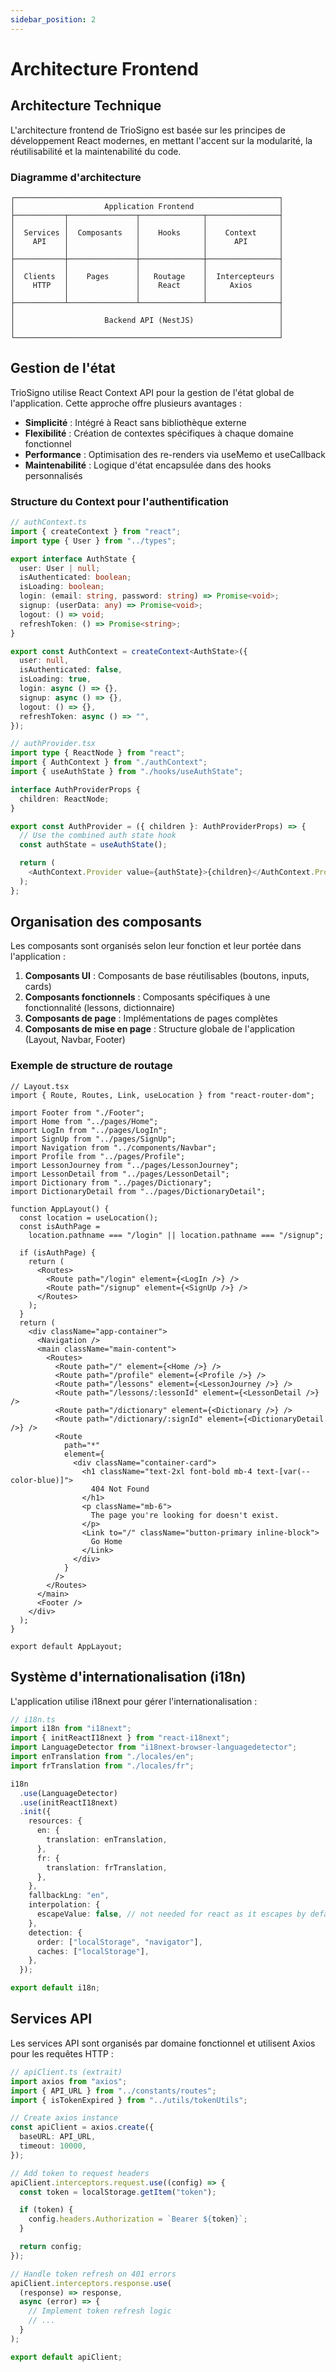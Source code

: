```yaml
---
sidebar_position: 2
---
```


# Architecture Frontend

## Architecture Technique

L'architecture frontend de TrioSigno est basée sur les principes de développement React modernes, en mettant l'accent sur la modularité, la réutilisabilité et la maintenabilité du code.

### Diagramme d'architecture

```
┌───────────────────────────────────────────────────────────┐
│                    Application Frontend                   │
├───────────┬───────────────┬──────────────┬────────────────┤
│           │               │              │                │
│  Services │  Composants   │    Hooks     │    Context     │
│    API    │               │              │      API       │
│           │               │              │                │
├───────────┼───────────────┼──────────────┼────────────────┤
│           │               │              │                │
│  Clients  │    Pages      │   Routage    │  Intercepteurs │
│    HTTP   │               │    React     │     Axios      │
│           │               │              │                │
├───────────┴───────────────┴──────────────┴────────────────┤
│                                                           │
│                    Backend API (NestJS)                   │
│                                                           │
└───────────────────────────────────────────────────────────┘
```

## Gestion de l'état

TrioSigno utilise React Context API pour la gestion de l'état global de l'application. Cette approche offre plusieurs avantages :

- **Simplicité** : Intégré à React sans bibliothèque externe
- **Flexibilité** : Création de contextes spécifiques à chaque domaine fonctionnel
- **Performance** : Optimisation des re-renders via useMemo et useCallback
- **Maintenabilité** : Logique d'état encapsulée dans des hooks personnalisés

### Structure du Context pour l'authentification

```typescript
// authContext.ts
import { createContext } from "react";
import type { User } from "../types";

export interface AuthState {
  user: User | null;
  isAuthenticated: boolean;
  isLoading: boolean;
  login: (email: string, password: string) => Promise<void>;
  signup: (userData: any) => Promise<void>;
  logout: () => void;
  refreshToken: () => Promise<string>;
}

export const AuthContext = createContext<AuthState>({
  user: null,
  isAuthenticated: false,
  isLoading: true,
  login: async () => {},
  signup: async () => {},
  logout: () => {},
  refreshToken: async () => "",
});

// authProvider.tsx
import type { ReactNode } from "react";
import { AuthContext } from "./authContext";
import { useAuthState } from "./hooks/useAuthState";

interface AuthProviderProps {
  children: ReactNode;
}

export const AuthProvider = ({ children }: AuthProviderProps) => {
  // Use the combined auth state hook
  const authState = useAuthState();

  return (
    <AuthContext.Provider value={authState}>{children}</AuthContext.Provider>
  );
};
```

## Organisation des composants

Les composants sont organisés selon leur fonction et leur portée dans l'application :

1. **Composants UI** : Composants de base réutilisables (boutons, inputs, cards)
2. **Composants fonctionnels** : Composants spécifiques à une fonctionnalité (lessons, dictionnaire)
3. **Composants de page** : Implémentations de pages complètes
4. **Composants de mise en page** : Structure globale de l'application (Layout, Navbar, Footer)

### Exemple de structure de routage

```tsx
// Layout.tsx
import { Route, Routes, Link, useLocation } from "react-router-dom";

import Footer from "./Footer";
import Home from "../pages/Home";
import LogIn from "../pages/LogIn";
import SignUp from "../pages/SignUp";
import Navigation from "../components/Navbar";
import Profile from "../pages/Profile";
import LessonJourney from "../pages/LessonJourney";
import LessonDetail from "../pages/LessonDetail";
import Dictionary from "../pages/Dictionary";
import DictionaryDetail from "../pages/DictionaryDetail";

function AppLayout() {
  const location = useLocation();
  const isAuthPage =
    location.pathname === "/login" || location.pathname === "/signup";

  if (isAuthPage) {
    return (
      <Routes>
        <Route path="/login" element={<LogIn />} />
        <Route path="/signup" element={<SignUp />} />
      </Routes>
    );
  }
  return (
    <div className="app-container">
      <Navigation />
      <main className="main-content">
        <Routes>
          <Route path="/" element={<Home />} />
          <Route path="/profile" element={<Profile />} />
          <Route path="/lessons" element={<LessonJourney />} />
          <Route path="/lessons/:lessonId" element={<LessonDetail />} />
          <Route path="/dictionary" element={<Dictionary />} />
          <Route path="/dictionary/:signId" element={<DictionaryDetail />} />
          <Route
            path="*"
            element={
              <div className="container-card">
                <h1 className="text-2xl font-bold mb-4 text-[var(--color-blue)]">
                  404 Not Found
                </h1>
                <p className="mb-6">
                  The page you're looking for doesn't exist.
                </p>
                <Link to="/" className="button-primary inline-block">
                  Go Home
                </Link>
              </div>
            }
          />
        </Routes>
      </main>
      <Footer />
    </div>
  );
}

export default AppLayout;
```

## Système d'internationalisation (i18n)

L'application utilise i18next pour gérer l'internationalisation :

```typescript
// i18n.ts
import i18n from "i18next";
import { initReactI18next } from "react-i18next";
import LanguageDetector from "i18next-browser-languagedetector";
import enTranslation from "./locales/en";
import frTranslation from "./locales/fr";

i18n
  .use(LanguageDetector)
  .use(initReactI18next)
  .init({
    resources: {
      en: {
        translation: enTranslation,
      },
      fr: {
        translation: frTranslation,
      },
    },
    fallbackLng: "en",
    interpolation: {
      escapeValue: false, // not needed for react as it escapes by default
    },
    detection: {
      order: ["localStorage", "navigator"],
      caches: ["localStorage"],
    },
  });

export default i18n;
```

## Services API

Les services API sont organisés par domaine fonctionnel et utilisent Axios pour les requêtes HTTP :

```typescript
// apiClient.ts (extrait)
import axios from "axios";
import { API_URL } from "../constants/routes";
import { isTokenExpired } from "../utils/tokenUtils";

// Create axios instance
const apiClient = axios.create({
  baseURL: API_URL,
  timeout: 10000,
});

// Add token to request headers
apiClient.interceptors.request.use((config) => {
  const token = localStorage.getItem("token");

  if (token) {
    config.headers.Authorization = `Bearer ${token}`;
  }

  return config;
});

// Handle token refresh on 401 errors
apiClient.interceptors.response.use(
  (response) => response,
  async (error) => {
    // Implement token refresh logic
    // ...
  }
);

export default apiClient;
```

```

```

